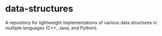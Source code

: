 # data-structures

A repository for lightweight implementations of various data structures in multiple languages (C++, Java, and Python).  
